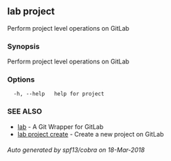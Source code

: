 ## lab project

Perform project level operations on GitLab

### Synopsis

Perform project level operations on GitLab

### Options

```
  -h, --help   help for project
```

### SEE ALSO

* [lab](index.md)	 - A Git Wrapper for GitLab
* [lab project create](lab_project_create.md)	 - Create a new project on GitLab

###### Auto generated by spf13/cobra on 18-Mar-2018
